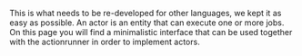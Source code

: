 
This is what needs to be re-developed for other languages, we kept it as easy as possible. An actor is an entity that can execute one or more jobs. On this page you will find a minimalistic interface that can be used together with the actionrunner in order to implement actors.